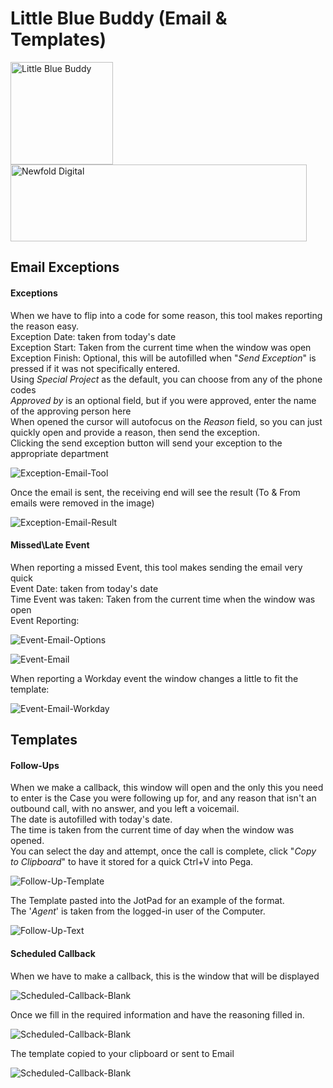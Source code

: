 # Little Blue Buddy (Email & Templates)

<img height="164" src="images/lilblu-large.png" alt="Little Blue Buddy" width="164"/><img alt="Newfold Digital" height="123" src="images/newfold-asset-logo.png" width="474"/>

## Email Exceptions

####    Exceptions
When we have to flip into a code for some reason, this tool makes reporting the reason easy.
<br>Exception Date: taken from today's date
<br>Exception Start: Taken from the current time when the window was open
<br>Exception Finish: Optional, this will be autofilled when "_Send Exception_" is pressed if it was not specifically entered.
<br>Using _Special Project_ as the default, you can choose from any of the phone codes
<br>_Approved by_ is an optional field, but if you were approved, enter the name of the approving person here
<br>When opened the cursor will autofocus on the _Reason_ field, so you can just quickly open and provide a reason, then send the exception.
<br>Clicking the send exception button will send your exception to the appropriate department

![Exception-Email-Tool](images/exceptions/exception-emailer.png)

Once the email is sent, the receiving end will see the result (To & From emails were removed in the image)

![Exception-Email-Result](images/exceptions/exception-emailer-example.png)


####    Missed\Late Event
When reporting a missed Event, this tool makes sending the email very quick
<br>Event Date: taken from today's date
<br>Time Event was taken: Taken from the current time when the window was open
<br>Event Reporting:

![Event-Email-Options](images/exceptions/event-email-options.png)

![Event-Email](images/exceptions/event-email.png)


When reporting a Workday event the window changes a little to fit the template:

![Event-Email-Workday](images/exceptions/event-email-workday.png)

## Templates

####    Follow-Ups
When we make a callback, this window will open and the only this you need to enter is the Case you were following up for, and any reason that isn't an outbound call, with no answer, and you left a voicemail.
<br>The date is autofilled with today's date.
<br>The time is taken from the current time of day when the window was opened.
<br>You can select the day and attempt, once the call is complete, click "_Copy to Clipboard_" to have it stored for a quick Ctrl+V into Pega.

![Follow-Up-Template](images/exceptions/follow-up-template.png)

The Template pasted into the JotPad for an example of the format.
<br>The '_Agent_' is taken from the logged-in user of the Computer.

![Follow-Up-Text](images/exceptions/follow-up-template-text.png)


####    Scheduled Callback
When we have to make a callback, this is the window that will be displayed

![Scheduled-Callback-Blank](images/exceptions/scheduled-callback.png)

Once we fill in the required information and have the reasoning filled in.

![Scheduled-Callback-Blank](images/exceptions/scheduled-callback-filled.png)

The template copied to your clipboard or sent to Email

![Scheduled-Callback-Blank](images/exceptions/scheduled-callback-example.png)
